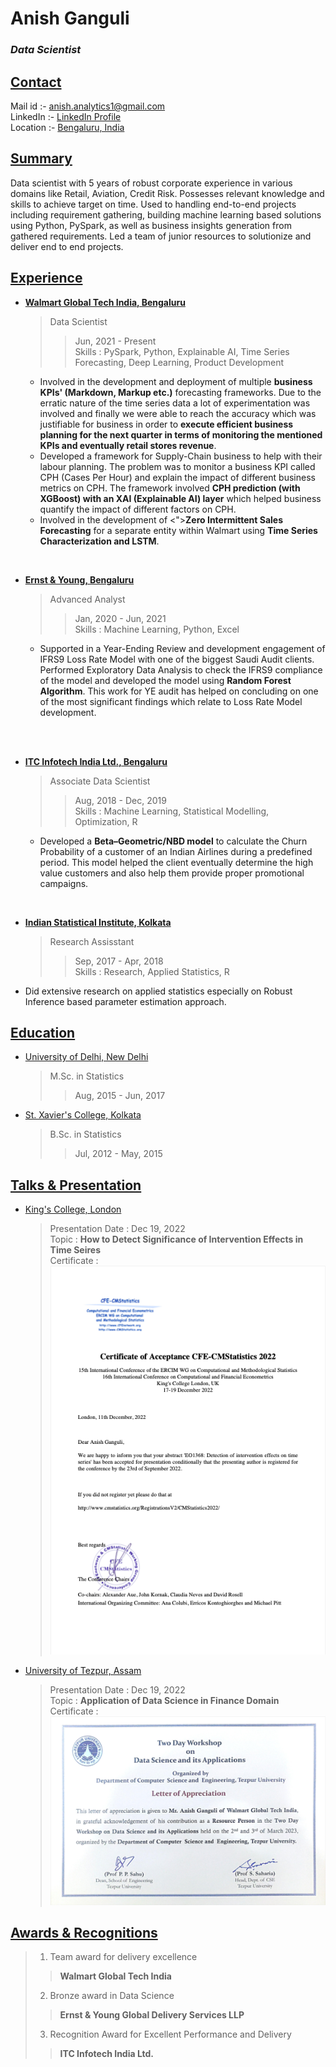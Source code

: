 # <blue>**Anish Ganguli**</blue>
### <blue>_Data Scientist_</blue>

## <u>Contact</u>

Mail id :- [anish.analytics1@gmail.com](mailto:anish.analytics1@gmail.com) </br>
LinkedIn :- [LinkedIn Profile](https://www.linkedin.com/in/anish-ganguli-404b63107/) </br>
Location :- [Bengaluru, India](https://www.google.com/maps/@12.9332167,77.703669,18.82z/data=!5m1!1e1?entry=ttu)


## <u>Summary</u>

Data scientist with 5 years of robust corporate experience in various 
domains like Retail, Aviation, Credit Risk. Possesses relevant knowledge 
and skills to achieve target on time. Used to handling end-to-end projects 
including requirement gathering, building machine learning based solutions 
using Python, PySpark, as well as business insights generation from gathered 
requirements. Led a team of junior resources to solutionize and deliver 
end to end projects.


## <u>Experience</u>

- [**Walmart Global Tech India, Bengaluru**](https://www.linkedin.com/company/walmartglobaltechindia/mycompany/)
  > Data Scientist 
  >> Jun, 2021 - Present </br>
  >> Skills : PySpark, Python, Explainable AI, Time Series Forecasting, 
Deep Learning, Product Development
    - Involved in the development and deployment of multiple 
    <green>**business KPIs' (Markdown, Markup etc.)**</green> forecasting frameworks. 
    Due to the erratic nature of the time series data a lot of experimentation 
    was involved and finally we were able to reach the accuracy which was 
    justifiable for business in order to <green>**execute efficient business planning 
    for the next quarter in terms of monitoring the mentioned KPIs and 
    eventually retail stores revenue**</green>.
    - Developed a framework for Supply-Chain business to help with their labour 
    planning. The problem was to monitor a business KPI called CPH (Cases Per Hour) 
    and explain the impact of different business metrics on CPH. The framework 
    involved <green>**CPH prediction (with XGBoost) with an XAI (Explainable AI) layer**</green> 
    which helped business quantify the impact of different factors on CPH.
    - Involved in the development of <">**Zero Intermittent Sales Forecasting**</green> for a 
    separate entity within Walmart using 
    <green>**Time Series Characterization and LSTM**</green>.
  
<br>

- [**Ernst & Young, Bengaluru**](https://www.linkedin.com/company/ernstandyoung/)
  >Advanced Analyst 
  >> Jan, 2020 - Jun, 2021 </br>
  >> Skills :  Machine Learning, Python, Excel
    - Supported in a Year-Ending Review and development engagement of IFRS9 
    Loss Rate Model with one of the biggest Saudi Audit clients. 
    Performed Exploratory Data Analysis to check the IFRS9 compliance of the 
    model and developed the model using <green>**Random Forest Algorithm**</green>. 
    This work for YE audit has helped on concluding on one of the most 
    significant findings which relate to Loss Rate Model development.

</br>
<br>

- [**ITC Infotech India Ltd., Bengaluru**](https://www.linkedin.com/company/itc-infotech/?originalSubdomain=in)
  > Associate Data Scientist 
  >> Aug, 2018 - Dec, 2019 </br>
  >> Skills : Machine Learning, Statistical Modelling, Optimization, R
  - Developed a <green>**Beta–Geometric/NBD model**</green> to calculate the Churn Probability 
  of a customer of an Indian Airlines during a predefined period. 
  This model helped the client eventually determine the high value 
  customers and also help them provide proper promotional campaigns.

</br>

- [**Indian Statistical Institute, Kolkata**](https://www.isical.ac.in/)
  > Research Assisstant
  >> Sep, 2017 - Apr, 2018 </br>
  >> Skills : Research, Applied Statistics, R
- Did extensive research on applied statistics especially on Robust Inference based parameter estimation approach.

## <u>Education</u>
- [University of Delhi, New Delhi](https://www.du.ac.in/)
  > M.Sc. in Statistics
  > > Aug, 2015 - Jun, 2017
  > 
- [St. Xavier's College, Kolkata](https://www.sxccal.edu/)
  > B.Sc. in Statistics
  > > Jul, 2012 - May, 2015

## <u>Talks & Presentation</u>
- [King's College, London](https://www.kcl.ac.uk/)
  > Presentation Date : Dec 19, 2022 </br>
  > Topic : <green>**How to Detect Significance of Intervention Effects in Time Seires**</green> </br>
  > Certificate : </br>
![](images/cert1.png)

- [University of Tezpur, Assam](http://www.tezu.ernet.in/)
  > Presentation Date : Dec 19, 2022 </br>
  > Topic : <green>**Application of Data Science in Finance Domain**</green> </br>
  > Certificate : </br>
![](images/cert2.png)


## <u>Awards & Recognitions</u>

 > 1. Team award for delivery excellence
  >> <blue>**Walmart Global Tech India**</blue>
 > 2. Bronze award in Data Science
  >> <blue>**Ernst & Young Global Delivery Services LLP**</blue>
 > 3. Recognition Award for Excellent Performance and Delivery
  >> <blue>**ITC Infotech India Ltd.**</blue>













